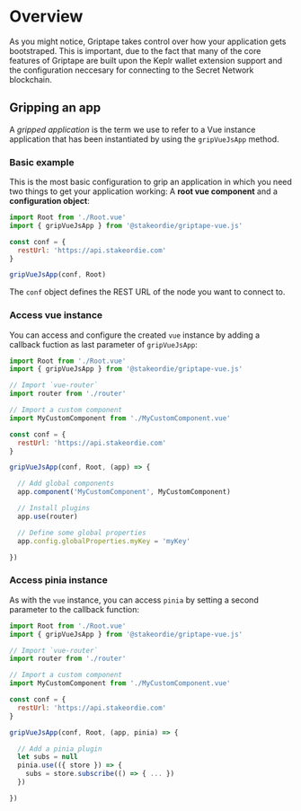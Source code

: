 # Overview

As you might notice, Griptape takes control over how your application gets bootstraped. This is important, due to the
fact that many of the core features of Griptape are built upon the Keplr wallet extension support and the configuration
neccesary for connecting to the Secret Network blockchain.

## Gripping an app

A *gripped application* is the term we use to refer to a Vue instance application that has been instantiated by using
the `gripVueJsApp` method.

### Basic example

This is the most basic configuration to grip an application in which you need two things to get your application
working: A **root vue component** and a **configuration object**:

```js
import Root from './Root.vue'
import { gripVueJsApp } from '@stakeordie/griptape-vue.js'

const conf = {
  restUrl: 'https://api.stakeordie.com'
}

gripVueJsApp(conf, Root)
```

The `conf` object defines the REST URL of the node you want to connect to.

### Access vue instance

You can access and configure the created `vue` instance by adding a callback fuction as last parameter of
`gripVueJsApp`:

```js
import Root from './Root.vue'
import { gripVueJsApp } from '@stakeordie/griptape-vue.js'

// Import `vue-router`
import router from './router'

// Import a custom component
import MyCustomComponent from './MyCustomComponent.vue'

const conf = {
  restUrl: 'https://api.stakeordie.com'
}

gripVueJsApp(conf, Root, (app) => {

  // Add global components
  app.component('MyCustomComponent', MyCustomComponent)

  // Install plugins
  app.use(router)

  // Define some global properties
  app.config.globalProperties.myKey = 'myKey'

})
```

### Access pinia instance

As with the `vue` instance, you can access `pinia` by setting a second parameter to the callback function:

```js
import Root from './Root.vue'
import { gripVueJsApp } from '@stakeordie/griptape-vue.js'

// Import `vue-router`
import router from './router'

// Import a custom component
import MyCustomComponent from './MyCustomComponent.vue'

const conf = {
  restUrl: 'https://api.stakeordie.com'
}

gripVueJsApp(conf, Root, (app, pinia) => {

  // Add a pinia plugin
  let subs = null
  pinia.use(({ store }) => {
    subs = store.subscribe(() => { ... })
  })

})
```
